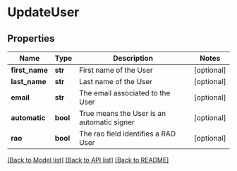 # UpdateUser

## Properties
Name | Type | Description | Notes
------------ | ------------- | ------------- | -------------
**first_name** | **str** | First name of the User | [optional] 
**last_name** | **str** | Last name of the User | [optional] 
**email** | **str** | The email associated to the User | [optional] 
**automatic** | **bool** | True means the User is an automatic signer | [optional] 
**rao** | **bool** | The rao field identifies a RAO User | [optional] 

[[Back to Model list]](../README.md#documentation-for-models) [[Back to API list]](../README.md#documentation-for-api-endpoints) [[Back to README]](../README.md)


